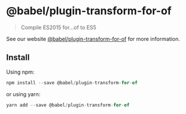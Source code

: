 # @babel/plugin-transform-for-of

> Compile ES2015 for...of to ES5

See our website [@babel/plugin-transform-for-of](https://new.babeljs.io/docs/en/next/babel-plugin-transform-for-of.html) for more information.

## Install

Using npm:

```js
npm install --save @babel/plugin-transform-for-of
```

or using yarn:

```js
yarn add --save @babel/plugin-transform-for-of
```
